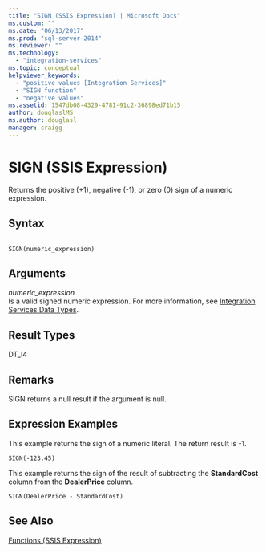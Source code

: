 ```yaml
---
title: "SIGN (SSIS Expression) | Microsoft Docs"
ms.custom: ""
ms.date: "06/13/2017"
ms.prod: "sql-server-2014"
ms.reviewer: ""
ms.technology: 
  - "integration-services"
ms.topic: conceptual
helpviewer_keywords: 
  - "positive values [Integration Services]"
  - "SIGN function"
  - "negative values"
ms.assetid: 1547db08-4329-4781-91c2-36898ed71b15
author: douglaslMS
ms.author: douglasl
manager: craigg
---
```

# SIGN (SSIS Expression)
  Returns the positive (+1), negative (-1), or zero (0) sign of a numeric expression.  
  
## Syntax  
  
```  
  
SIGN(numeric_expression)  
```  
  
## Arguments  
 *numeric_expression*  
 Is a valid signed numeric expression. For more information, see [Integration Services Data Types](../data-flow/integration-services-data-types.md).  
  
## Result Types  
 DT_I4  
  
## Remarks  
 SIGN returns a null result if the argument is null.  
  
## Expression Examples  
 This example returns the sign of a numeric literal. The return result is -1.  
  
```  
SIGN(-123.45)  
```  
  
 This example returns the sign of the result of subtracting the **StandardCost** column from the **DealerPrice** column.  
  
```  
SIGN(DealerPrice - StandardCost)  
```  
  
## See Also  
 [Functions &#40;SSIS Expression&#41;](functions-ssis-expression.md)  
  
  

